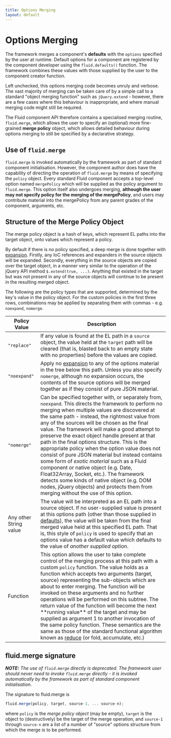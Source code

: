 ```yaml
---
title: Options Merging
layout: default
---
```


# Options Merging #

The framework merges a component's **defaults** with the `options` specified by the user at runtime. Default options for a component are registered by the component developer using the `fluid.defaults()` function. The framework combines these values with those supplied by the user to the component creator function.

Left unchecked, this options merging code becomes unruly and verbose. The vast majority of merging can be taken care of by a simple call to a standard "object merging function" such as `jQuery.extend` - however, there are a few cases where this behaviour is inappropriate, and where manual merging code might still be required.

The Fluid component API therefore contains a specialised merging routine, `fluid.merge`, which allows the user to specify an (optional) more fine-grained **merge policy** object, which allows detailed behaviour during options merging to still be specified by a declarative strategy.

## Use of `fluid.merge` ##

`fluid.merge` is invoked automatically by the framework as part of standard component initialisation. However, the component author does have the capability of directing the operation of `fluid.merge` by means of specifying the `policy` object. Every standard Fluid component accepts a top-level option named `mergePolicy`  which will be supplied as the policy argument to `fluid.merge`. This option itself also undergoes merging, **although the user may not specify policy for the merging of the mergePolicy**, and users may contribute material into the mergePolicy from any parent grades of the component, arguments, etc.

## Structure of the Merge Policy Object ##

The merge policy object is a hash of keys, which represent EL paths into the target object, onto values which represent a policy.

By default if there is no policy specified, a deep merge is done together with [expansion](ExpansionOfComponentOptions.md). Firstly, any IoC references and expanders in the source objects will be expanded. Secondly, everything in the source objects are copied over the target object, in a manner very similar to the operation of the jQuery API method `$.extend(true, ...)`. Anything that existed in the target but was not present in any of the source objects will continue to be present in the resulting merged object.

The following are the policy types that are supported, determined by the key's value in the policy object. For the custom policies in the first three rows, combinations may be applied by separating them with commas - e.g. `noexpand`, `nomerge`.

<table>
    <thead>
        <tr>
            <th>Policy Value</th>
            <th>Description</th>
        </tr>
    </thead>
    <tbody>
        <tr>
            <td><code>"replace"</code></td>
            <td>
                If any value is found at the EL path in a <code>source</code> object, the value held at the <code>target</code> path will be cleared (that is, blasted back to an empty state with no properties) before the values are copied.
            </td>
        </tr>
        <tr>
            <td><code>"noexpand"</code></td>
            <td>
                Apply no <a href="ExpansionOfComponentOptions.md">expansion</a> to any of the options material in the tree below this path. Unless you also specify <code>nomerge</code>, although no expansion occurs, the contents of the source options will be merged together as if they consist of pure JSON material.
            </td>
        </tr>
        <tr>
            <td><code>"nomerge"</code></td>
            <td>
                Can be specified together with, or separately from, <code>noexpand</code>. This directs the framework to perform no merging when multiple values are discovered at the same path - instead, the rightmost value from any of the sources will be chosen as the final value. The framework will make a good attempt to preserve the exact object handle present at that path in the final options structure. This is the appropriate policy when the option value does not consist of pure JSON material but instead contains some form of <em>exotic material</em> such as a Fluid component or native object (e.g. Date, Float32Array, Socket, etc.). The framework detects some kinds of native object (e.g. DOM nodes, jQuery objects) and protects them from merging without the use of this option.
            </td>
        </tr>
        <tr>
            <td>Any other String value</td>
            <td>
                The value will be interpreted as an EL path into a source object. If no user-supplied value is present at this options path (other than those supplied in <a href="ComponentOptionsAndDefaults.md">defaults</a>), the value will be taken from the final merged value held at this specified EL path. That is, this style of <code>policy</code> is used to specify that an options value has a default value which defaults to the value of <em>another supplied option</em>.
            </td>
        </tr>
        <tr>
            <td>Function</td>
            <td>
                This option allows the user to take complete control of the merging process at this path with a custom <code>policy</code> function. The value holds as a function which accepts two arguments (target, source) representing the sub-objects which are about to enter merging. The function will be invoked on these arguments and no further operations will be performed on this subtree. The return value of the function will become the next **running value** of the target and may be supplied as argument 1 to another invocation of the same policy function. These semantics are the same as those of the standard functional algorithm known as <a href="https://en.wikipedia.org/wiki/Fold_(higher-order_function)">reduce</a> (or fold, accumulate, etc.)
            </td>
        </tr>
    </tbody>
</table>

## fluid.merge signature ##

_**NOTE:** The use of `fluid.merge` directly is deprecated. The framework user should never need to invoke `fluid.merge` directly - it is invoked automatically by the framework as part of standard component initialisation._

The signature to fluid.merge is

```javascript
fluid.merge(policy, target, source-1, ... source-n);
```

where `policy` is the _merge policy object_ (may be empty), `target` is the object to (destructively) be the target of the merge operation, and `source-1` through `source-n` are a list of a number of "source" options structure from which the merge is to be performed.
